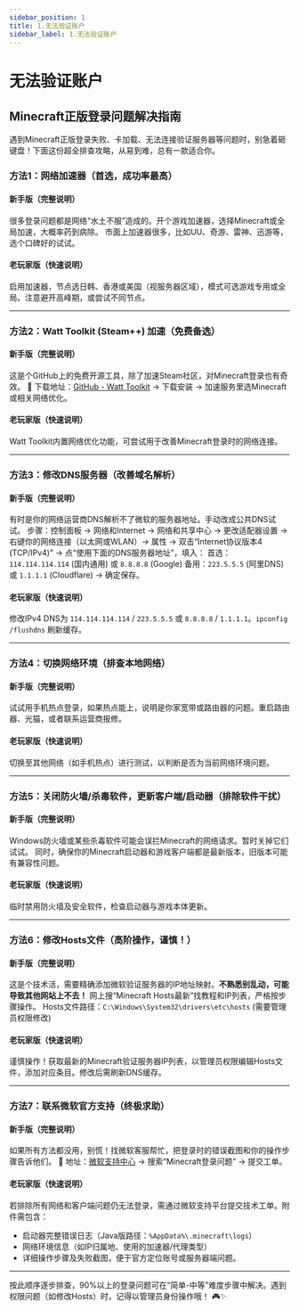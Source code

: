 ```yaml
---
sidebar_position: 1
title: 1.无法验证账户
sidebar_label: 1.无法验证账户
---
```


# 无法验证账户

## **Minecraft正版登录问题解决指南**

遇到Minecraft正版登录失败、卡加载、无法连接验证服务器等问题时，别急着砸键盘！下面这份超全排查攻略，从易到难，总有一款适合你。

### **方法1：网络加速器（首选，成功率最高）**

#### **新手版（完整说明）**

很多登录问题都是网络“水土不服”造成的。开个游戏加速器，选择Minecraft或全局加速，大概率药到病除。
市面上加速器很多，比如UU、奇游、雷神、迅游等，选个口碑好的试试。

#### **老玩家版（快速说明）**

启用加速器，节点选日韩、香港或美国（视服务器区域），模式可选游戏专用或全局。注意避开高峰期，或尝试不同节点。

---

### **方法2：Watt Toolkit (Steam++) 加速（免费备选）**

#### **新手版（完整说明）**

这是个GitHub上的免费开源工具，除了加速Steam社区，对Minecraft登录也有奇效。
🔗 下载地址：[GitHub - Watt Toolkit](https://steampp.net/) → 下载安装 → 加速服务里选Minecraft或相关网络优化。

#### **老玩家版（快速说明）**

Watt Toolkit内置网络优化功能，可尝试用于改善Minecraft登录时的网络连接。

---

### **方法3：修改DNS服务器（改善域名解析）**

#### **新手版（完整说明）**

有时是你的网络运营商DNS解析不了微软的服务器地址。手动改成公共DNS试试。
步骤：控制面板 → 网络和Internet → 网络和共享中心 → 更改适配器设置 → 右键你的网络连接（以太网或WLAN）→ 属性 → 双击“Internet协议版本4 (TCP/IPv4)” → 点“使用下面的DNS服务器地址”，填入：
首选：`114.114.114.114` (国内通用) 或 `8.8.8.8` (Google)
备用：`223.5.5.5` (阿里DNS) 或 `1.1.1.1` (Cloudflare)
→ 确定保存。

#### **老玩家版（快速说明）**

修改IPv4 DNS为 `114.114.114.114` / `223.5.5.5` 或 `8.8.8.8` / `1.1.1.1`。`ipconfig /flushdns` 刷新缓存。

---

### **方法4：切换网络环境（排查本地网络）**

#### **新手版（完整说明）**

试试用手机热点登录，如果热点能上，说明是你家宽带或路由器的问题。重启路由器、光猫，或者联系运营商报修。

#### **老玩家版（快速说明）**

切换至其他网络（如手机热点）进行测试，以判断是否为当前网络环境问题。

---

### **方法5：关闭防火墙/杀毒软件，更新客户端/启动器（排除软件干扰）**

#### **新手版（完整说明）**

Windows防火墙或某些杀毒软件可能会误拦Minecraft的网络请求。暂时关掉它们试试。
同时，确保你的Minecraft启动器和游戏客户端都是最新版本，旧版本可能有兼容性问题。

#### **老玩家版（快速说明）**

临时禁用防火墙及安全软件，检查启动器与游戏本体更新。

---

### **方法6：修改Hosts文件（高阶操作，谨慎！）**

#### **新手版（完整说明）**

这是个技术活，需要精确添加微软验证服务器的IP地址映射。**不熟悉别乱动，可能导致其他网站上不去！**
网上搜“Minecraft Hosts最新”找教程和IP列表，严格按步骤操作。
Hosts文件路径：`C:\Windows\System32\drivers\etc\hosts` (需要管理员权限修改)

#### **老玩家版（快速说明）**

谨慎操作！获取最新的Minecraft验证服务器IP列表，以管理员权限编辑Hosts文件，添加对应条目。修改后需刷新DNS缓存。

---

### **方法7：联系微软官方支持（终极求助）**

#### **新手版（完整说明）**

如果所有方法都没用，别慌！找微软客服帮忙，把登录时的错误截图和你的操作步骤告诉他们。
🔗 地址：[微软支持中心](https://support.microsoft.com/) → 搜索“Minecraft登录问题” → 提交工单。

#### **老玩家版（快速说明）**

若排除所有网络和客户端问题仍无法登录，需通过微软支持平台提交技术工单。附件需包含：

- 启动器完整错误日志（Java版路径：`%AppData%\.minecraft\logs`）
- 网络环境信息（如IP归属地、使用的加速器/代理类型）
- 详细操作步骤及失败截图，便于官方定位账号或服务器端问题。

---

按此顺序逐步排查，90%以上的登录问题可在“简单-中等”难度步骤中解决。遇到权限问题（如修改Hosts）时，记得以管理员身份操作哦！ 🎮✨